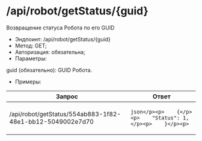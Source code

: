 # /api/robot/getStatus/{guid}

Возвращение статуса Робота по его GUID

* Эндпоинт: /api/robot/getStatus/{guid}&#x20;
* Метод: GET;
* Авторизация: обязательна;
* Параметры:

guid (обязательно): GUID Робота.

* Примеры:

| Запрос                                                     | Ответ                                                                       |
| ---------------------------------------------------------- | --------------------------------------------------------------------------- |
| /api/robot/getStatus/554ab883-1f82-48e1-bb12-5049002e7d70  | <p>```json</p><p>    {</p><p>    "Status": 1,</p><p>    }</p><p>    ```</p> |
